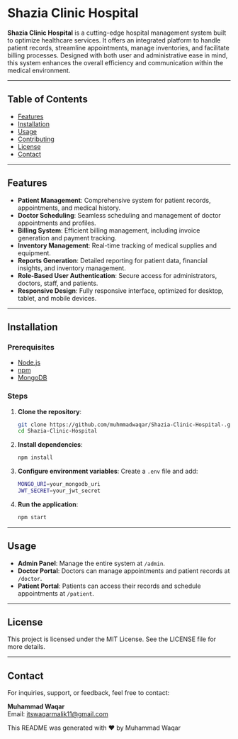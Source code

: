 # Shazia Clinic Hospital

**Shazia Clinic Hospital** is a cutting-edge hospital management system built to optimize healthcare services. It offers an integrated platform to handle patient records, streamline appointments, manage inventories, and facilitate billing processes. Designed with both user and administrative ease in mind, this system enhances the overall efficiency and communication within the medical environment.

---

## Table of Contents
- [Features](#features)
- [Installation](#installation)
- [Usage](#usage)
- [Contributing](#contributing)
- [License](#license)
- [Contact](#contact)

---

## Features
- **Patient Management**: Comprehensive system for patient records, appointments, and medical history.
- **Doctor Scheduling**: Seamless scheduling and management of doctor appointments and profiles.
- **Billing System**: Efficient billing management, including invoice generation and payment tracking.
- **Inventory Management**: Real-time tracking of medical supplies and equipment.
- **Reports Generation**: Detailed reporting for patient data, financial insights, and inventory management.
- **Role-Based User Authentication**: Secure access for administrators, doctors, staff, and patients.
- **Responsive Design**: Fully responsive interface, optimized for desktop, tablet, and mobile devices.

---

## Installation

### Prerequisites
- [Node.js](https://nodejs.org/)
- [npm](https://www.npmjs.com/)
- [MongoDB](https://www.mongodb.com/)

### Steps

1. **Clone the repository**:
   ```bash
   git clone https://github.com/muhmmadwaqar/Shazia-Clinic-Hospital-.git
   cd Shazia-Clinic-Hospital
   ```

2. **Install dependencies**:
   ```bash
   npm install
   ```

3. **Configure environment variables**:
   Create a `.env` file and add:
   ```bash
   MONGO_URI=your_mongodb_uri
   JWT_SECRET=your_jwt_secret
   ```

4. **Run the application**:
   ```bash
   npm start
   ```

---

## Usage

- **Admin Panel**: Manage the entire system at `/admin`.
- **Doctor Portal**: Doctors can manage appointments and patient records at `/doctor`.
- **Patient Portal**: Patients can access their records and schedule appointments at `/patient`.

---

## License

This project is licensed under the MIT License. See the LICENSE file for more details.

---

## Contact

For inquiries, support, or feedback, feel free to contact:

**Muhammad Waqar**  
Email: [itswaqarmalik11@gmail.com](mailto:itswaqarmalik11@gmail.com)  

This README was generated with ❤️ by Muhammad Waqar
